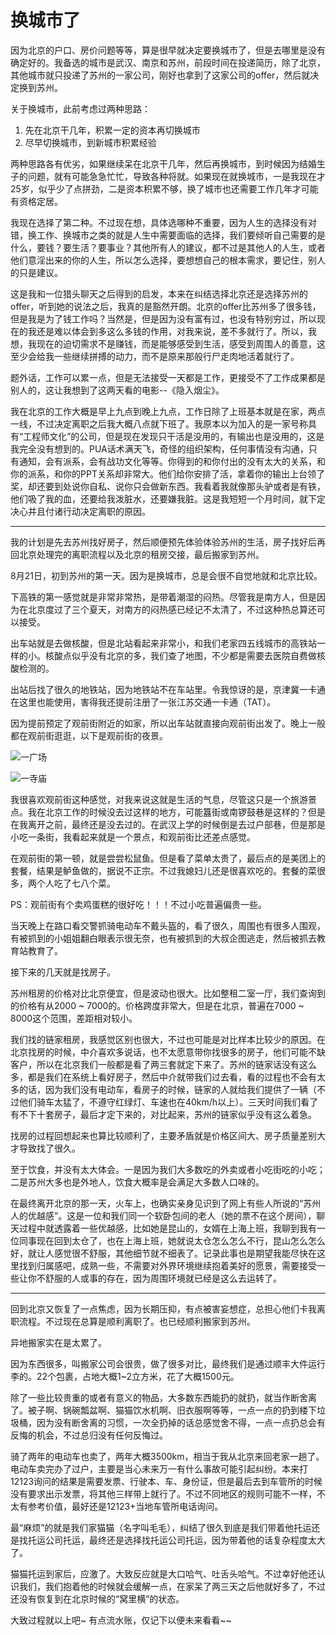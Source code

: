 # 换城市了


因为北京的户口、房价问题等等，算是很早就决定要换城市了，但是去哪里是没有确定好的。我备选的城市是武汉、南京和苏州，前段时间在投递简历，除了北京，其他城市就只投递了苏州的一家公司，刚好也拿到了这家公司的offer，然后就决定换到苏州。

<!--more-->


关于换城市，此前考虑过两种思路：
1. 先在北京干几年，积累一定的资本再切换城市
2. 尽早切换城市，到新城市积累经验

两种思路各有优劣，如果继续呆在北京干几年，然后再换城市，到时候因为结婚生子的问题，就有可能急急忙忙，导致各种将就。如果现在就换城市，一是我现在才25岁，似乎少了点拼劲，二是资本积累不够，换了城市也还需要工作几年才可能有资格定居。

我现在选择了第二种。不过现在想，具体选哪种不重要，因为人生的选择没有对错，换工作、换城市之类的就是人生中需要面临的选择，我们要倾听自己需要的是什么，要钱？要生活？要事业？其他所有人的建议，都不过是其他人的人生，或者他们意淫出来的你的人生，所以怎么选择，要想想自己的根本需求，要记住，别人的只是建议。

这是我和一位猎头聊天之后得到的启发，本来在纠结选择北京还是选择苏州的offer，听到她的说法之后，我真的是豁然开朗。北京的offer比苏州多了很多钱，但是我是为了钱工作吗？当然是，但是因为没有富有过，也没有特别穷过，所以现在的我还是难以体会到多这么多钱的作用，对我来说，差不多就行了。所以，我想，我现在的迫切需求不是赚钱，而是能够感受到生活，感受到周围人的善意，这至少会给我一些继续拼搏的动力，而不是原来那般行尸走肉地活着就行了。

题外话，工作可以累一点，但是无法接受一天都是工作，更接受不了工作成果都是别人的，这让我想到了这两天看的电影--《隐入烟尘》。

我在北京的工作大概是早上九点到晚上九点，工作日除了上班基本就是在家，两点一线，不过决定离职之后我大概八点就下班了。我原本以为加入的是一家号称具有“工程师文化”的公司，但是现在发现只干活是没用的，有输出也是没用的，这是我完全没有想到的。PUA话术满天飞，奇怪的组织架构，任何事情没有沟通，只有通知，会有派系，会有战功文化等等。你得到的和你付出的没有太大的关系，和你的派系，和你的PPT关系却非常大。他们给你安排了活，拿着你的输出上台领了奖，却还要到处说你自私、说你只会做新东西。我看着我就像那头驴或者是有铁，他们吸了我的血，还要给我泼脏水，还要嫌我脏。这是我短短一个月时间，就下定决心并且付诸行动决定离职的原因。

---

我的计划是先去苏州找好房子，然后顺便预先体验体验苏州的生活，房子找好后再回北京处理完的离职流程以及北京的租房交接，最后搬家到苏州。

8月21日，初到苏州的第一天。因为是换城市，总是会很不自觉地就和北京比较。

下高铁的第一感觉就是非常非常热，是带着潮湿的闷热。尽管我是南方人，但是因为在北京度过了三个夏天，对南方的闷热感已经记不太清了，不过这种热总算还可以接受。

出车站就是去做核酸，但是北站看起来非常小，和我们老家四五线城市的高铁站一样的小。核酸点似乎没有北京的多，我们查了地图，不少都是需要去医院自费做核酸检测的。

出站后找了很久的地铁站，因为地铁站不在车站里。令我惊讶的是，京津冀一卡通在这里也能使用，害得我还提前注册了一张江苏交通一卡通（TAT）。

因为提前预定了观前街附近的如家，所以出车站就直接向观前街出发了。晚上一般都在观前街逛逛，以下是观前街的夜景。

![一广场](https://bu.dusays.com/2022/09/09/631a92d8ea853.jpg "一广场")

![一寺庙](https://bu.dusays.com/2022/09/09/631a92d9b4e0d.jpg "一寺庙")

我很喜欢观前街这种感觉，对我来说这就是生活的气息，尽管这只是一个旅游景点。我在北京工作的时候没去过这样的地方，可能簋街或南锣鼓巷是这样的？但是在我离开之前，最终还是没去过的。在武汉上学的时候倒是去过户部巷，但是那是小吃一条街，我看起来就是一个景点，和观前街比还差点感觉。

在观前街的第一顿，就是尝尝松鼠鱼。但是看了菜单太贵了，最后点的是美团上的套餐，结果是鲈鱼做的，据说不正宗。不过我媳妇儿还是很喜欢吃的。套餐的菜很多，两个人吃了七八个菜。

PS：观前街有个卖鸡蛋糕的很好吃！！！不过小吃普遍偏贵一些。

当天晚上在路口看交警抓骑电动车不戴头盔的，看了很久，周围也有很多人围观，有被抓到的小姐姐翻白眼表示很无奈，也有被抓到的大叔企图逃走，然后被抓去教育站教育了。

接下来的几天就是找房子。

苏州租房的价格对比北京便宜，但是波动也很大。比如整租二室一厅，我们查询到的价格有从2000 ~ 7000的。价格跨度非常大，但是在北京，普遍在7000 ~ 8000这个范围，差距相对较小。

我们找的链家租房，我感觉区别也很大，不过也可能是对比样本比较少的原因。在北京找房的时候，中介喜欢多说话，也不太愿意带你找很多的房子，他们可能不缺客户，所以在北京我们一般都是看了两三套就定下来了。苏州的链家话没有这么多，都是我们在系统上看好房子，然后中介就带我们过去看，看的过程也不会有太多的话，因为我们没有电动车，看房子的时候，链家的人就给我们提供了一辆（不过他们骑车太猛了，不遵守红绿灯、车速也在40km/h以上）。三天时间我们看了有不下十套房子，最后才定下来的，对比起来，苏州的链家似乎没有这么着急。

找房的过程回想起来也算比较顺利了，主要矛盾就是价格区间大、房子质量差别大才导致找了很久。

至于饮食，并没有太大体会。一是因为我们大多数吃的外卖或者小吃街吃的小吃；二是苏州大多也是外地人，饮食大概率是会满足大多数人口味的。

在最终离开北京的那一天，火车上，也确实亲身见识到了网上有些人所说的“苏州人的优越感”。这是一位和我们同一个软卧包间的老人（她的票不在这个房间），聊天过程中就透露着一些优越感，比如她是昆山的，女婿在上海上班，我聊到我有一位同事现在回到太仓了，也在上海上班，她就说太仓怎么怎么不行，昆山怎么怎么好，就让人感觉很不舒服，其他细节就不细表了。记录此事也是期望我能尽快在这里找到归属感吧，成熟一些，不需要对外界环境继续抱着美好的愿景，需要接受一些让你不舒服的人或事的存在，因为周围环境就已经是这么去运转了。

---

回到北京又恢复了一点焦虑，因为长期压抑，有点被害妄想症，总担心他们卡我离职流程。不过现在总算是顺利离职了。也已经顺利搬家到苏州。

异地搬家实在是太累了。

因为东西很多，叫搬家公司会很贵，做了很多对比，最终我们是通过顺丰大件运行李的。22个包裹，占地大概1~2立方米，花了大概1500元。

除了一些比较贵重的或者有意义的物品，大多数东西能扔的就扔，就当作断舍离了。被子啊、锅碗瓢盆啊、猫猫饮水机啊、旧衣服啊等等，一点一点的扔到楼下垃圾桶，因为没有断舍离的习惯，一次全扔掉的话总感觉舍不得，一点一点扔总会有反悔的机会，不过总归没有任何反悔过。

骑了两年的电动车也卖了，两年大概3500km，相当于我从北京来回老家一趟了。电动车卖完办了过户，主要是当心未来万一有什么事故可能引起纠纷。本来打12123询问的结果是需要发票、行驶本、车、身份证，但是最后去到车管所的时候没有要求出示发票，将其他三样带上就行了。不过不同地区的规则可能不一样，不太有参考价值，最好还是12123+当地车管所电话询问。

最“麻烦”的就是我们家猫猫（名字叫毛毛），纠结了很久到底是我们带着他托运还是找托运公司托运，最终还是选择找托运公司托运，因为带着他的话复杂程度太大了。

猫猫托运到家后，应激了。大致反应就是大口哈气、吐舌头哈气。不过幸好他还认识我们，我们抱着他的时候就会缓解一点，在家呆了两三天之后他就好多了，不过还没有恢复到在北京时候的“窝里横”的状态。

大致过程就以上吧~ 有点流水账，仅记下以便未来看看~~
